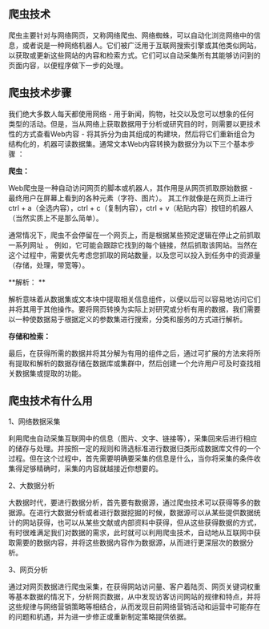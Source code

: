 ## 爬虫技术

爬虫主要针对与网络网页，又称网络爬虫、网络蜘蛛，可以自动化浏览网络中的信息，或者说是一种网络机器人。它们被广泛用于互联网搜索引擎或其他类似网站，以获取或更新这些网站的内容和检索方式。它们可以自动采集所有其能够访问到的页面内容，以便程序做下一步的处理。

## 爬虫技术步骤

我们绝大多数人每天都使用网络 - 用于新闻，购物，社交以及您可以想象的任何类型的活动。但是，当从网络上获取数据用于分析或研究目的时，则需要以更技术性的方式查看Web内容 - 将其拆分为由其组成的构建块，然后将它们重新组合为结构化的，机器可读数据集。通常文本Web内容转换为数据分为以下三个基本步骤 ：

**爬虫：**

Web爬虫是一种自动访问网页的脚本或机器人，其作用是从网页抓取原始数据 - 最终用户在屏幕上看到的各种元素（字符、图片）。 其工作就像是在网页上进行ctrl + a（全选内容），ctrl + c（复制内容），ctrl + v（粘贴内容）按钮的机器人（当然实质上不是那么简单）。

通常情况下，爬虫不会停留在一个网页上，而是根据某些预定逻辑在停止之前抓取一系列网址 。 例如，它可能会跟踪它找到的每个链接，然后抓取该网站。当然在这个过程中，需要优先考虑您抓取的网站数量，以及您可以投入到任务中的资源量（存储，处理，带宽等）。

**解析：
**

解析意味着从数据集或文本块中提取相关信息组件，以便以后可以容易地访问它们并将其用于其他操作。要将网页转换为实际上对研究或分析有用的数据，我们需要以一种使数据易于根据定义的参数集进行搜索，分类和服务的方式进行解析。

**存储和检索：**

最后，在获得所需的数据并将其分解为有用的组件之后，通过可扩展的方法来将所有提取和解析的数据存储在数据库或集群中，然后创建一个允许用户可及时查找相关数据集或提取的功能。

## 爬虫技术有什么用

1、网络数据采集

利用爬虫自动采集互联网中的信息（图片、文字、链接等），采集回来后进行相应的储存与处理。并按照一定的规则和筛选标准进行数据归类形成数据库文件的一个过程。但在这个过程中，首先需要明确要采集的信息是什么，当你将采集的条件收集得足够精确时，采集的内容就越接近你想要的。

2、大数据分析

大数据时代，要进行数据分析，首先要有数据源，通过爬虫技术可以获得等多的数据源。在进行大数据分析或者进行数据挖掘的时候，数据源可以从某些提供数据统计的网站获得，也可以从某些文献或内部资料中获得，但从这些获得数据的方式，有时很难满足我们对数据的需求，此时就可以利用爬虫技术，自动地从互联网中获取需要的数据内容，并将这些数据内容作为数据源，从而进行更深层次的数据分析。

3、网页分析

通过对网页数据进行爬虫采集，在获得网站访问量、客户着陆页、网页关键词权重等基本数据的情况下，分析网页数据，从中发现访客访问网站的规律和特点，并将这些规律与网络营销策略等相结合，从而发现目前网络营销活动和运营中可能存在的问题和机遇，并为进一步修正或重新制定策略提供依据。